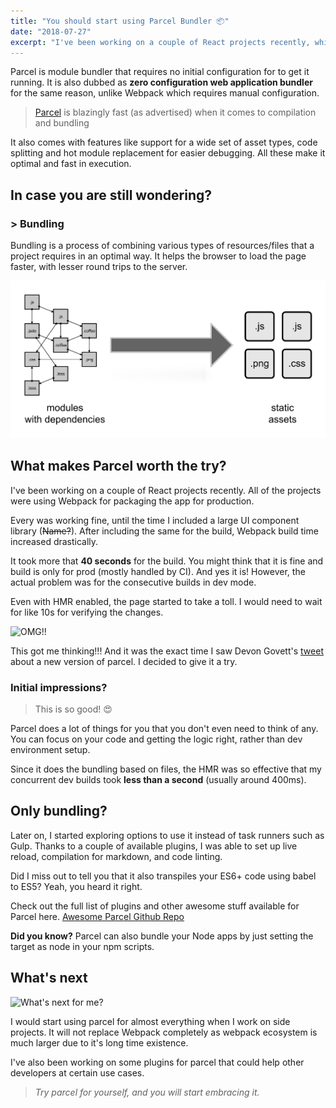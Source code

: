 ```yaml
---
title: "You should start using Parcel Bundler 📦"
date: "2018-07-27"
excerpt: "I've been working on a couple of React projects recently, which uses Webpack for bundling. And yes, it takes a lot of time for bundling. So I decided to try out Parcel and here's what happened."
---
```


Parcel is module bundler that requires no initial configuration for to get it running. It is also dubbed as **zero configuration web application bundler** for the same reason, unlike Webpack which requires manual configuration.

> [Parcel](https://parceljs.org/) is blazingly fast (as advertised) when it comes to compilation and bundling

It also comes with features like support for a wide set of asset types, code splitting and hot module replacement for easier debugging. All these make it optimal and fast in execution.

## In case you are still wondering?

### \> Bundling

Bundling is a process of combining various types of resources/files that a project requires in an optimal way. It helps the browser to load the page faster, with lesser round trips to the server.

![Bundling](./bundling-process.png)

## What makes Parcel worth the try?

I've been working on a couple of React projects recently. All of the projects were using Webpack for packaging the app for production.

Every was working fine, until the time I included a large UI component library (<s>Name?</s>). After including the same for the build, Webpack build time increased drastically.

It took more that **40 seconds** for the build. You might think that it is fine and build is only for prod (mostly handled by CI). And yes it is! However, the actual problem was for the consecutive builds in dev mode.

Even with HMR enabled, the page started to take a toll. I would need to wait for like 10s for verifying the changes.

![OMG!!](https://i.giphy.com/media/l4FGzF4Z2lKktzjHi/giphy.webp)

This got me thinking!!! And it was the exact time I saw Devon Govett's [tweet](https://twitter.com/devongovett/status/1007291359336677377) about a new version of parcel. I decided to give it a try.

### Initial impressions?

> This is so good! 😍

Parcel does a lot of things for you that you don't even need to think of any. You can focus on your code and getting the logic right, rather than dev environment setup.

Since it does the bundling based on files, the HMR was so effective that my concurrent dev builds took **less than a second** (usually around 400ms).

## Only bundling?

Later on, I started exploring options to use it instead of task runners such as Gulp. Thanks to a couple of available plugins, I was able to set up live reload, compilation for markdown, and code linting.

Did I miss out to tell you that it also transpiles your ES6+ code using babel to ES5? Yeah, you heard it right.

Check out the full list of plugins and other awesome stuff available for Parcel here. [Awesome Parcel Github Repo](https://github.com/parcel-bundler/awesome-parcel)

**Did you know?** Parcel can also bundle your Node apps by just setting the target as node in your npm scripts.

## What's next

![What's next for me?](https://media.giphy.com/media/3og0ICZh82LEsNjHoc/giphy.gif)

I would start using parcel for almost everything when I work on side projects. It will not replace Webpack completely as webpack ecosystem is much larger due to it's long time existence.

I've also been working on some plugins for parcel that could help other developers at certain use cases.

> _Try parcel for yourself, and you will start embracing it._
